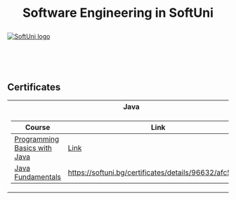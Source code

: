 # <p align="center"> Software Engineering in SoftUni <p>

<a href="https://softuni.bg/trainings/courses" rel="Courses"> ![SoftUni logo][logo] </a>

[logo]: http://innovationstarterbox.bg/wp-content/uploads/2016/05/Softuni_logo_trasparent.png "Logo Title Text 2"

<br/>
<br/>
<br/>

<h2> Certificates </h2>

<table>

<tr>
  <th> Java </th>
</tr>

<tr>
<td>

| **Course**                                                                                                                         | **Link**                                                                   |
| ---------------------------------------------------------------------------------------------------------------------------------- | -------------------------------------------------------------------------- |
| <a href="https://softuni.bg/trainings/3039/programming-basics-with-java-july-2020/open" > Programming Basics with Java </a>         | <a href="https://softuni.bg/certificates/details/88392/a7949e4f"> Link</a> |
| <a href="https://softuni.bg/trainings/3134/java-fundamentals-september-2020"> Java Fundamentals </a> | <a href="">https://softuni.bg/certificates/details/96632/afc5a2ed</a> |
</td>
